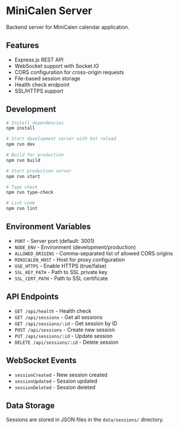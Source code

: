 # MiniCalen Server

Backend server for MiniCalen calendar application.

## Features

- Express.js REST API
- WebSocket support with Socket.IO
- CORS configuration for cross-origin requests
- File-based session storage
- Health check endpoint
- SSL/HTTPS support

## Development

```bash
# Install dependencies
npm install

# Start development server with hot reload
npm run dev

# Build for production
npm run build

# Start production server
npm run start

# Type check
npm run type-check

# Lint code
npm run lint
```

## Environment Variables

- `PORT` - Server port (default: 3001)
- `NODE_ENV` - Environment (development/production)
- `ALLOWED_ORIGINS` - Comma-separated list of allowed CORS origins
- `MINICALEN_HOST` - Host for proxy configuration
- `USE_HTTPS` - Enable HTTPS (true/false)
- `SSL_KEY_PATH` - Path to SSL private key
- `SSL_CERT_PATH` - Path to SSL certificate

## API Endpoints

- `GET /api/health` - Health check
- `GET /api/sessions` - Get all sessions
- `GET /api/sessions/:id` - Get session by ID
- `POST /api/sessions` - Create new session
- `PUT /api/sessions/:id` - Update session
- `DELETE /api/sessions/:id` - Delete session

## WebSocket Events

- `sessionCreated` - New session created
- `sessionUpdated` - Session updated
- `sessionDeleted` - Session deleted

## Data Storage

Sessions are stored in JSON files in the `data/sessions/` directory.
